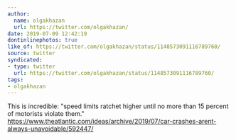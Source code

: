 ```yaml
---
author:
  name: olgakhazan
  url: https://twitter.com/olgakhazan/
date: 2019-07-09 12:42:19
dontinlinephotos: true
like_of: https://twitter.com/olgakhazan/status/1148573091116789760/
source: twitter
syndicated:
- type: twitter
  url: https://twitter.com/olgakhazan/status/1148573091116789760/
tags:
- olgakhazan
---
```


This is incredible: "speed limits ratchet higher until no more than 15 percent of motorists violate them." https://www.theatlantic.com/ideas/archive/2019/07/car-crashes-arent-always-unavoidable/592447/